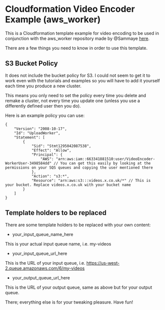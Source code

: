 Cloudformation Video Encoder Example (aws_worker)
=======================

This is a Cloudformation template example for video encoding to be used in conjunction with the aws_worker repository made by @Sammaye [here](https://github.com/Sammaye/aws_worker).

There are a few things you need to know in order to use this template.

## S3 Bucket Policy

It does not include the bucket policy for S3. I could not seem to get it to work even with the tutorials and examples so you will have to add it yourself each time you produce a new cluster.

This means you only need to set the policy every time you delete and remake a cluster, not every time you update one (unless you use a differently defined user then you do).

Here is an example policy you can use:

	{
		"Version": "2008-10-17",
		"Id": "UploadWorker",
		"Statement": [
			{
				"Sid": "Stmt1295042087538",
				"Effect": "Allow",
				"Principal": {
					"AWS": "arn:aws:iam::663341881510:user/VideoEncoder-WorkerUser-3498584dd" // You can get this easily by looking at the permissions on your SQS queues and copying the user mentioned there
				},
				"Action": "s3:*",
				"Resource": "arn:aws:s3:::videos.x.co.uk/*" // This is your bucket. Replace videos.x.co.uk with your bucket name
			}
		]
	}

## Template holders to be replaced

There are some template holders to be replaced with your own content:

- your_input_queue_name_here

This is your actual input queue name, i.e. my-videos

- your_input_queue_url_here

This is the URL of your input queue, i.e. https://us-west-2.queue.amazonaws.com/6/my-videos

- your_output_queue_url_here

This is the URL of your output queue, same as above but for your output queue.

There; everything else is for your tweaking pleasure. Have fun!